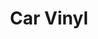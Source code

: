 ---
title: "Car Vinyl"
url: /ciudad-autonoma-de-buenos-aires/car-vinyl/
shop: reparación de automóviles
---
